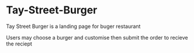 # Tay-Street-Burger

Tay Street Burger is a landing page for buger restaurant

Users may choose a burger and customise then submit the order to recieve the reciept 
